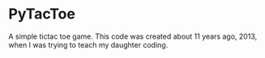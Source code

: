 # PyTacToe

A simple tictac toe game.  This code was created about 11 years ago, 2013, when I was trying to teach my daughter coding.

